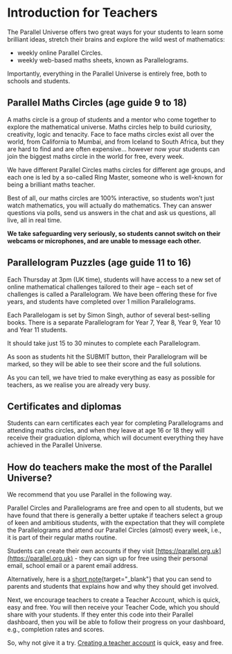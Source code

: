 # Introduction for Teachers

The Parallel Universe offers two great ways for your students to learn some brilliant ideas, stretch their brains and explore the wild west of mathematics:

* weekly online Parallel Circles.
* weekly web-based maths sheets, known as Parallelograms.

Importantly, everything in the Parallel Universe is entirely free, both to schools and students.

## Parallel Maths Circles (age guide 9 to 18)

A maths circle is a group of students and a mentor who come together to explore the mathematical universe. Maths circles help to build curiosity, creativity, logic and tenacity. Face to face maths circles exist all over the world, from California to Mumbai, and from Iceland to South Africa, but they are hard to find and are often expensive... however now your students can join the biggest maths circle in the world for free, every week.

We have different Parallel Circles maths circles for different age groups, and each one is led by a so-called Ring Master, someone who is well-known for being a brilliant maths teacher.

Best of all, our maths circles are 100% interactive, so students won’t just watch mathematics, you will actually do mathematics. They can answer questions via polls, send us answers in the chat and ask us questions, all live, all in real time.

__We take safeguarding very seriously, so students cannot switch on their webcams or microphones, and are unable to message each other.__

## Parallelogram Puzzles (age guide 11 to 16)

Each Thursday at 3pm (UK time), students will have access to a new set of online mathematical challenges tailored to their age – each set of challenges is called a Parallelogram. We have been offering these for five years, and students have completed over 1 million Parallelograms.

Each Parallelogam is set by Simon Singh, author of several best-selling books. There is a separate Parallelogram for Year 7, Year 8, Year 9, Year 10 and Year 11 students.

It should take just 15 to 30 minutes to complete each Parallelogram.

As soon as students hit the SUBMIT button, their Parallelogram will be marked, so they will be able to see their score and the full solutions.

As you can tell, we have tried to make everything as easy as possible for teachers, as we realise you are already very busy.

## Certificates and diplomas

Students can earn certificates each year for completing Parallelograms and attending maths circles, and when they leave at age 16 or 18 they will receive their graduation diploma, which will document everything they have achieved in the Parallel Universe.

## How do teachers make the most of the Parallel Universe?

We recommend that you use Parallel in the following way.

Parallel Circles and Parallelograms are free and open to all students, but we have found that there is generally a better uptake if teachers select a group of keen and ambitious students, with the expectation that they will complete the Parallelograms and attend our Parallel Circles (almost) every week, i.e., it is part of their regular maths routine.

Students can create their own accounts if they visit [https://parallel.org.uk](https://parallel.org.uk) - they can sign up for free using their personal email, school email or a parent email address.

Alternatively, here is a [short note](https://beta.parallel.org.uk/short-note){target="_blank"} that you can send to parents and students that explains how and why they should get involved.

Next, we encourage teachers to create a Teacher Account, which is quick, easy and free. You will then receive your Teacher Code, which you should share with your students. If they enter this code into their Parallel dashboard, then you will be able to follow their progress on your dashboard, e.g., completion rates and scores.

So, why not give it a try. [Creating a teacher account](/signup#teacher) is quick, easy and free.
